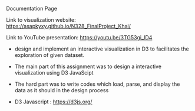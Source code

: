 Documentation Page

Link to visualization website: https://asapkyxy.github.io/N328_FinalProject_Khai/


Link to YouTube presentation: https://youtu.be/3TG53gi_lD4


 - design and implement an interactive visualization in D3 to facilitates the exploration of given dataset. 

 - The main part of this assignment was to design a interactive visualization using D3 JavaScipt

 - The hard part was to write codes which load, parse, and display the data as it should in the design process

 - D3 Javascript : https://d3js.org/

 